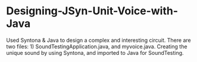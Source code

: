 # Designing-JSyn-Unit-Voice-with-Java

Used Syntona & Java to design a complex and interesting circuit.
There are two files: 1) SoundTestingApplication.java, and myvoice.java.
Creating the unique sound by using Syntona, and imported to Java for SoundTesting.
